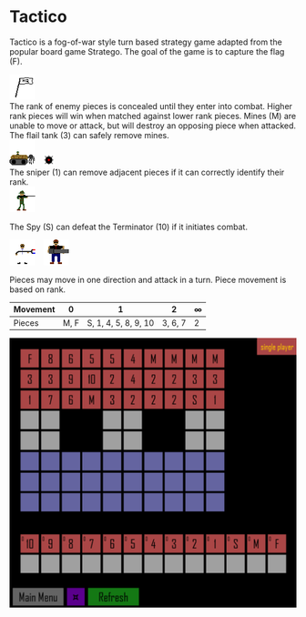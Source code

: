 # Tactico

Tactico is a fog-of-war style turn based strategy game adapted from the popular board game 
Stratego. The goal of the game is to capture the flag (F).
<div align="lft">
    <img src="assets/F.png" width="" />
</div>
The rank of enemy pieces is concealed 
until they enter into combat. Higher rank pieces will win when matched against lower rank pieces.
Mines (M) are unable to move or attack, but will destroy an opposing piece when attacked. The 
flail tank (3) can safely remove mines.
<br>
<div style="display: inline-block; margin-right: 10px;">
  <img src="assets/3.png" width=""/>
</div>
<div style="display: inline-block;">
  <img src="assets/M.png" width="20"/>
</div>
<br>
The sniper (1) can remove adjacent pieces if it can correctly identify their rank.
<div align="lft">
    <img src="assets/1.png" width="" />
</div>

The Spy (S) can defeat the Terminator (10) if it initiates combat.
<br>
<div style="display: inline-block; margin-right: 10px;">
  <img src="assets/S.png" width=""/>
</div>
<div style="display: inline-block;">
  <img src="assets/10.png" width=""/>
</div>
<br>

Pieces may move in one direction and attack in a turn. Piece movement is based on rank.

| Movement | 0    | 1                    | 2       | ∞ |
|----------|------|----------------------|---------|---|
| Pieces   | M, F | S, 1, 4, 5, 8, 9, 10 | 3, 6, 7 | 2 |

<div align="left">
    <img src="assets/game.png" width="800" />
</div>